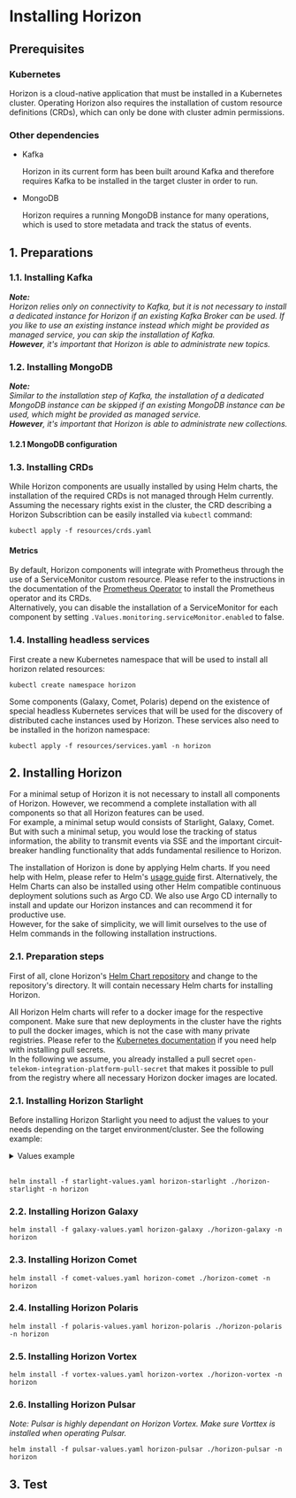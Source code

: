 # Installing Horizon

## Prerequisites

### Kubernetes

Horizon is a cloud-native application that must be installed in a Kubernetes cluster.
Operating Horizon also requires the installation of custom resource definitions (CRDs), which can only be done with cluster admin permissions.

### Other dependencies

- Kafka  

    Horizon in its current form has been built around Kafka and therefore requires Kafka to be installed in the target cluster in order to run.
- MongoDB

    Horizon requires a running MongoDB instance for many operations, which is used to store metadata and track the status of events.

## 1. Preparations

### 1.1. Installing Kafka

***Note:**  
Horizon relies only on connectivity to Kafka, but it is not necessary to install a dedicated instance for Horizon if an existing Kafka Broker can be used. If you like to use an existing instance instead which might be provided as managed service, you can skip the installation of Kafka.  
**However**, it's important that Horizon is able to administrate new topics.*

### 1.2. Installing MongoDB

***Note:**   
Similar to the installation step of Kafka, the installation of a dedicated MongoDB instance can be skipped if an existing MongoDB instance can be used, which might be provided as managed service.  
**However**, it's important that Horizon is able to administrate new collections.*

#### 1.2.1 MongoDB configuration


### 1.3. Installing CRDs

While Horizon components are usually installed by using Helm charts, the installation of the required CRDs is not managed through Helm currently.  
Assuming the necessary rights exist in the cluster, the CRD describing a Horizon Subscribtion can be easily installed via `kubectl` command:

```
kubectl apply -f resources/crds.yaml
```

#### Metrics

By default, Horizon components will integrate with Prometheus through the use of a ServiceMonitor custom resource. Please refer to the instructions in the documentation of the [Prometheus Operator](https://github.com/prometheus-operator/prometheus-operator) to install the Prometheus operator and its CRDs.  
Alternatively, you can disable the installation of a ServiceMonitor for each component by setting `.Values.monitoring.serviceMonitor.enabled` to false.

### 1.4. Installing headless services

First create a new Kubernetes namespace that will be used to install all horizon related resources:

```
kubectl create namespace horizon
```

Some components (Galaxy, Comet, Polaris) depend on the existence of special headless Kubernetes services that will be used for the discovery of distributed cache instances used by Horizon. These services also need to be installed in the horizon namespace:

```
kubectl apply -f resources/services.yaml -n horizon
```

## 2. Installing Horizon

For a minimal setup of Horizon it is not necessary to install all components of Horizon. However, we recommend a complete installation with all components so that all Horizon features can be used.  
For example, a minimal setup would consists of Starlight, Galaxy, Comet.  
But with such a minimal setup, you would lose the tracking of status information, the ability to transmit events via SSE and the important circuit-breaker handling functionality that adds fundamental resilience to Horizon.

The installation of Horizon is done by applying Helm charts. If you need help with Helm, please refer to Helm's [usage guide](https://helm.sh/docs/intro/using_helm/) first.
Alternatively, the Helm Charts can also be installed using other Helm compatible continuous deployment solutions such as Argo CD. We also use Argo CD internally to install and update our Horizon instances and  can recommend it for productive use.  
However, for the sake of simplicity, we will limit ourselves to the use of Helm commands in the following installation instructions.

### 2.1. Preparation steps

First of all, clone Horizon's [Helm Chart repository](https://github.com/telekom/pubsub-horizon-helm-charts/tree/main) and change to the repository's directory. It will contain necessary Helm charts for installing Horizon.  

All Horizon Helm charts will refer to a docker image for the respective component. Make sure that new deployments in the cluster have the rights to pull the docker images, which is not the case with many private registries. Please refer to the [Kubernetes documentation](https://kubernetes.io/docs/tasks/configure-pod-container/pull-image-private-registry/#registry-secret-existing-credentials) if you need help with installing pull secrets.  
In the following we assume, you already installed a pull secret `open-telekom-integration-platform-pull-secret` that makes it possible to pull from the registry where all necessary Horizon docker images are located.

### 2.1. Installing Horizon Starlight

Before installing Horizon Starlight you need to adjust the values to your needs depending on the target environment/cluster. See the following example:

<details>
  <summary>Values example</summary>
  <br />

Copy the followig to a new file `starlight-values.yaml` and adjust the values according to your needs:

```yaml
common:
  imagePullSecrets:
  - name: open-telekom-integration-platform-pull-secret
  cluster: AWS-Prod
  team: pubsub
  product: horizon
  subProduct: starlight
  domain: prod.example.domain.com

image:
  repository: registry.example.domain.com
  organization: open-telekom-integration-platform/pubsub/horizon
  name: starlight
  tag: 4.0.0

replicas: 4

rbac:
  create: true

starlight:
  features:
    schemaValidation: false

commonHorizon:
  issuerUrl: https://keycloak.example.domain.com/auth/realms/default
  informer:
    namespace: horizon
  defaultEnvironment: prod
  kafka:
    brokers: horizon-kafka.horizon:9092
  tracing:
    jaegerCollectorBaseUrl: http://zipkin-collector.monitoring:9411

resources:
  limits:
    cpu: 1
    memory: 1Gi
  requests:
    cpu: 0.5
    memory: 200Mi

```

Note: `starlight.features.schemaValidation` is set to `false`, since this feature is currently not part of the open source release.

</details>
<br />

```
helm install -f starlight-values.yaml horizon-starlight ./horizon-starlight -n horizon
```

### 2.2. Installing Horizon Galaxy

```
helm install -f galaxy-values.yaml horizon-galaxy ./horizon-galaxy -n horizon
```

### 2.3. Installing Horizon Comet

```
helm install -f comet-values.yaml horizon-comet ./horizon-comet -n horizon
```

### 2.4. Installing Horizon Polaris

```
helm install -f polaris-values.yaml horizon-polaris ./horizon-polaris -n horizon
```

### 2.5. Installing Horizon Vortex

```
helm install -f vortex-values.yaml horizon-vortex ./horizon-vortex -n horizon
```

### 2.6. Installing Horizon Pulsar

*Note: Pulsar is highly dependant on Horizon Vortex. Make sure Vorttex is installed when operating Pulsar.*

```
helm install -f pulsar-values.yaml horizon-pulsar ./horizon-pulsar -n horizon
```

## 3. Test